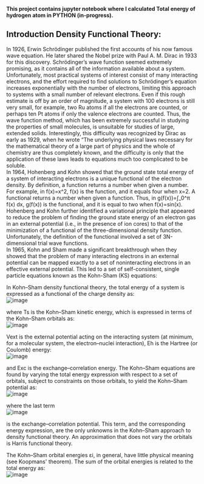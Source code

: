 **This project contains jupyter notebook where I calculated Total energy of hydrogen atom in PYTHON (in-progress).**

## Introduction Density Functional Theory:
In 1926, Erwin Schrödinger published the first accounts of his now famous wave equation. He later shared the Nobel prize with Paul A. M. Dirac in 1933 for this discovery. Schrödinger’s wave function seemed extremely promising, as it contains all of the information available about a system. Unfortunately, most practical systems of interest consist of many interacting electrons, and the effort required to find solutions to Schrödinger’s equation increases exponentially with the number of electrons, limiting this approach to systems with a small number of relevant electrons. Even if this rough estimate is off by an order of magnitude, a system with 100 electrons is still very small, for example, two Ru atoms if all the electrons are counted, or perhaps ten Pt atoms if only the valence electrons are counted. Thus, the wave function method, which has been extremely successful in studying the properties of small molecules, is unsuitable for studies of large, extended solids. Interestingly, this difficulty was recognized by Dirac as early as 1929, when he wrote “The underlying physical laws necessary for the mathematical theory of a large part of physics and the whole of chemistry are thus completely known, and the difficulty is only that the application of these laws leads to equations much too complicated to be soluble.<br/>
In 1964, Hohenberg and Kohn showed that the ground state total energy of a system of interacting electrons is a unique functional of the electron density. By definition, a function returns a number when given a number. For example, in f(x)=x^2, f(x) is the function, and it equals four when x=2. A functional returns a number when given a function. Thus, in g(f(x))=∫_0^π f(x) dx, g(f(x)) is the functional, and it is equal to two when f(x)=sin(x). Hohenberg and Kohn further identified a variational principle that appeared to reduce the problem of finding the ground state energy of an electron gas in an external potential (i.e., in the presence of ion cores) to that of the minimization of a functional of the three-dimensional density function. Unfortunately, the definition of the functional involved a set of 3N-dimensional trial wave functions.<br/>
In 1965, Kohn and Sham made a significant breakthrough when they showed that the problem of many interacting electrons in an external potential can be mapped exactly to a set of noninteracting electrons in an effective external potential. This led to a set of self-consistent, single particle equations known as the Kohn-Sham (KS) equations:

In Kohn–Sham density functional theory, the total energy of a system is expressed as a functional of the charge density as:<br/>
![image](https://user-images.githubusercontent.com/50455870/132374211-16a67c0d-b734-48b6-a98f-0c750d0c3e3c.png)

where Ts is the Kohn–Sham kinetic energy, which is expressed in terms of the Kohn–Sham orbitals as:<br/>
![image](https://user-images.githubusercontent.com/50455870/132374303-f20a031f-fe77-49a7-a58f-fbe0743e8d19.png)

Vext is the external potential acting on the interacting system (at minimum, for a molecular system, the electron–nuclei interaction), Eh is the Hartree (or Coulomb) energy:<br/>
![image](https://user-images.githubusercontent.com/50455870/132374693-d8961d35-d417-4ee7-8ad8-5b9499f29ead.png)

and Exc is the exchange–correlation energy. The Kohn–Sham equations are found by varying the total energy expression with respect to a set of orbitals, subject to constraints on those orbitals, to yield the Kohn–Sham potential as:<br/>
![image](https://user-images.githubusercontent.com/50455870/132375024-fa0b340c-8e6d-4394-9d18-9caa4098e6b0.png)

where the last term<br/>
![image](https://user-images.githubusercontent.com/50455870/132375179-86707f6c-a021-4091-857a-d4e5a8694307.png)

is the exchange–correlation potential. This term, and the corresponding energy expression, are the only unknowns in the Kohn–Sham approach to density functional theory. An approximation that does not vary the orbitals is Harris functional theory.

The Kohn–Sham orbital energies εi, in general, have little physical meaning (see Koopmans' theorem). The sum of the orbital energies is related to the total energy as:<br/>
![image](https://user-images.githubusercontent.com/50455870/132375298-2453f076-acf7-49b3-a2cf-13b31274fd21.png)

